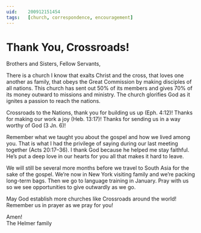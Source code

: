 ```yaml
---
uid:	200912151454
tags:   [church, correspondence, encouragement]
---
```

  
# Thank You, Crossroads!

Brothers and Sisters, Fellow Servants,

There is a church I know that exalts Christ and the cross, that loves one another as family, that obeys the Great Commission by making disciples of all nations. This church has sent out 50% of its members and gives 70% of its money outward to missions and ministry. The church glorifies God as it ignites a passion to reach the nations.

Crossroads to the Nations, thank you for building us up (Eph. 4:12)! Thanks for making our work a joy (Heb. 13:17)! Thanks for sending us in a way worthy of God (3 Jn. 6)!

Remember what we taught you about the gospel and how we lived among you. That is what I had the privilege of saying during our last meeting together (Acts 20:17–36). I thank God because he helped me stay faithful. He’s put a deep love in our hearts for you all that makes it hard to leave.

We will still be several more months before we travel to South Asia for the sake of the gospel. We’re now in New York visiting family and we’re packing long-term bags. Then we go to language training in January. Pray with us so we see opportunities to give outwardly as we go.

May God establish more churches like Crossroads around the world! Remember us in prayer as we pray for you!

Amen!  
The Helmer family
